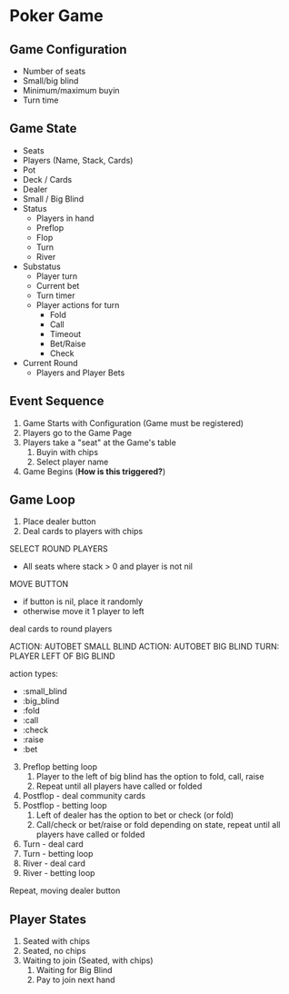 # Poker Game
## Game Configuration
* Number of seats
* Small/big blind
* Minimum/maximum buyin
* Turn time

## Game State
* Seats
* Players (Name, Stack, Cards)
* Pot
* Deck / Cards
* Dealer
* Small / Big Blind
* Status
    * Players in hand
    * Preflop
    * Flop
    * Turn
    * River
* Substatus
    * Player turn
    * Current bet
    * Turn timer
    * Player actions for turn
        * Fold
        * Call
        * Timeout
        * Bet/Raise
        * Check
* Current Round
    * Players and Player Bets

## Event Sequence
1. Game Starts with Configuration (Game must be registered)
2. Players go to the Game Page
3. Players take a "seat" at the Game's table
    1. Buyin with chips
    2. Select player name
4. Game Begins (**How is this triggered?**)

## Game Loop
1. Place dealer button
2. Deal cards to players with chips

SELECT ROUND PLAYERS
- All seats where stack > 0 and player is not nil

MOVE BUTTON
- if button is nil, place it randomly
- otherwise move it 1 player to left

deal cards to round players

ACTION: AUTOBET SMALL BLIND
ACTION: AUTOBET BIG BLIND
TURN: PLAYER LEFT OF BIG BLIND

action types:
- :small_blind
- :big_blind
- :fold
- :call
- :check
- :raise
- :bet

3. Preflop betting loop
    1. Player to the left of big blind has the option to fold, call, raise
    2. Repeat until all players have called or folded
4. Postflop - deal community cards
5. Postflop - betting loop
    1. Left of dealer has the option to bet or check (or fold)
    2. Call/check or bet/raise or fold depending on state, repeat until all players have called or folded
6. Turn - deal card
7. Turn - betting loop
8. River - deal card
9. River - betting loop

Repeat, moving dealer button

## Player States
1. Seated with chips
2. Seated, no chips
3. Waiting to join (Seated, with chips)
    1. Waiting for Big Blind
    2. Pay to join next hand